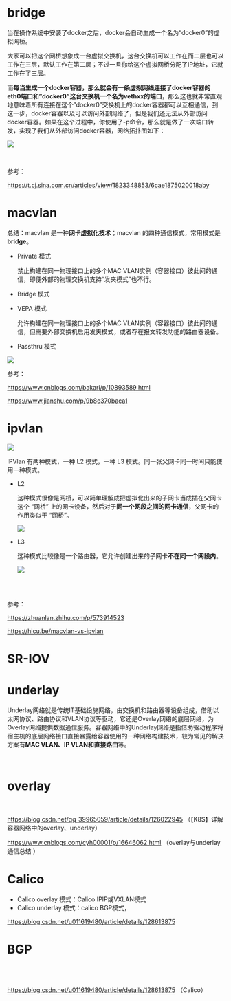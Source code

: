 # bridge

当在操作系统中安装了docker之后，docker会自动生成一个名为“docker0”的虚拟网桥。

大家可以把这个网桥想象成一台虚拟交换机，这台交换机可以工作在而二层也可以工作在三层，默认工作在第二层；不过一旦你给这个虚拟网桥分配了IP地址，它就工作在了三层。

而**每当生成一个docker容器，那么就会有一条虚拟网线连接了docker容器的eth0端口和”docker0”这台交换机一个名为vethxx的端口**，那么这也就非常直观地意味着所有连接在这个”docker0”交换机上的docker容器都可以互相通信，到这一步，docker容器以及可以访问外部网络了，但是我们还无法从外部访问docker容器。如果在这个过程中，你使用了-p命令，那么就是做了一次端口转发，实现了我们从外部访问docker容器，网络拓扑图如下：

![](https://k.sinaimg.cn/n/sinakd20230227s/142/w600h342/20230227/322f-5c69066a92b980242a0fdcc324385d54.jpg/w700d1q75cms.jpg)

<br/>

参考：

https://t.cj.sina.com.cn/articles/view/1823348853/6cae1875020018aby

# macvlan 

总结：macvlan 是一种**网卡虚拟化技术**；macvlan 的四种通信模式，常用模式是 **bridge**。

- Private 模式
  
  禁止构建在同一物理接口上的多个MAC VLAN实例（容器接口）彼此间的通信，即便外部的物理交换机支持“发夹模式”也不行。
- Bridge 模式
- VEPA 模式
  
  允许构建在同一物理接口上的多个MAC VLAN实例（容器接口）彼此间的通信，但需要外部交换机启用发夹模式，或者存在报文转发功能的路由器设备。
- Passthru 模式

![](https://upload-images.jianshu.io/upload_images/26746788-f8ddd3f385970b68.png?imageMogr2/auto-orient/strip|imageView2/2/w/437/format/webp)

参考：

https://www.cnblogs.com/bakari/p/10893589.html

https://www.jianshu.com/p/9b8c370baca1

# ipvlan

![](https://hicu.be/wp-content/uploads/2016/03/linux-ipvlan.png)

IPVlan 有两种模式，一种 L2 模式，一种 L3 模式。同一张父网卡同一时间只能使用一种模式。

- L2
  
  这种模式很像是网桥，可以简单理解成把虚拟化出来的子网卡当成插在父网卡这个 “网桥” 上的网卡设备，然后对于**同一个网段之间的网卡通信**，父网卡的作用类似于 “网桥”。
  
  ![](https://hicu.be/wp-content/uploads/2016/03/linux-ipvlan-l2-mode.png)
- L3
  
  这种模式比较像是一个路由器，它允许创建出来的子网卡**不在同一个网段内**。
  
  ![](https://hicu.be/wp-content/uploads/2016/03/linux-ipvlan-l3-mode-1.png)

<br/>

<br/>

参考：

https://zhuanlan.zhihu.com/p/573914523

https://hicu.be/macvlan-vs-ipvlan

# SR-IOV

#  underlay

Underlay网络就是传统IT基础设施网络，由交换机和路由器等设备组成，借助以太网协议、路由协议和VLAN协议等驱动，它还是Overlay网络的底层网络，为Overlay网络提供数据通信服务。容器网络中的Underlay网络是指借助驱动程序将宿主机的底层网络接口直接暴露给容器使用的一种网络构建技术，较为常见的解决方案有**MAC VLAN、IP VLAN和直接路由**等。

<br/>

# overlay

<br/>

https://blog.csdn.net/qq_39965059/article/details/126022945  （【K8S】详解容器网络中的overlay、underlay）

https://www.cnblogs.com/cyh00001/p/16646062.html  （overlay与underlay通信总结 ）

# Calico

- Calico overlay 模式：Calico IPIP或VXLAN模式
- Calico underlay 模式：calico BGP模式，

https://blog.csdn.net/u011619480/article/details/128613875

# BGP

<br/>

<br/>

https://blog.csdn.net/u011619480/article/details/128613875  （Calico）
